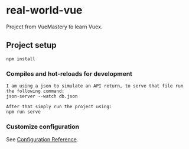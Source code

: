 # real-world-vue
  Project from VueMastery to learn Vuex.

## Project setup
```
npm install
```

### Compiles and hot-reloads for development
```
I am using a json to simulate an API return, to serve that file run the following command:
json-server --watch db.json

After that simply run the project using: 
npm run serve
```

### Customize configuration
See [Configuration Reference](https://cli.vuejs.org/config/).
